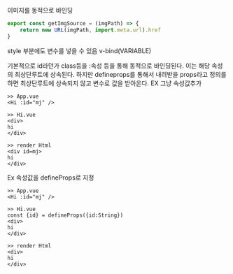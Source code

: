 
이미지를 동적으로 바인딩
```js
export const getImgSource = (imgPath) => {  
    return new URL(imgPath, import.meta.url).href  
}
```


style 부분에도 변수를 넣을 수 있음
v-bind(VARIABLE)

기본적으로 id라던가 class등을 :속성 등을 통해 동적으로 바인딩된다. 이는 해당 속성의 최상단루트에 상속된다.  하지만 defineprops를 통해서 내려받을 props라고 정의를 하면 최상단루트에 상속되지 않고 변수로 값을 받아온다.
EX  그냥 속성값추가
```
>> App.vue
<Hi :id="mj" />

>> Hi.vue
<div>
hi
</div>

>> render Html
<div id=mj>
hi
</div>
```
Ex 속성값을 defineProps로 지정
```
>> App.vue
<Hi :id="mj" />

>> Hi.vue
const {id} = defineProps({id:String})
<div>
hi
</div>

>> render Html
<div>
hi
</div>


```